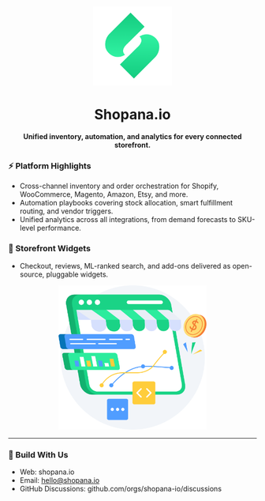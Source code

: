 <p align="center">
  <img src="assets/logo-green-shop.png" alt="Shopana.io logo" width="160" />
</p>

<h1 align="center">Shopana.io</h1>

<p align="center"><strong>Unified inventory, automation, and analytics for every connected storefront.</strong></p>


### ⚡ Platform Highlights
- Cross-channel inventory and order orchestration for Shopify, WooCommerce, Magento, Amazon, Etsy, and more.
- Automation playbooks covering stock allocation, smart fulfillment routing, and vendor triggers.
- Unified analytics across all integrations, from demand forecasts to SKU-level performance.

### 🧩 Storefront Widgets
- Checkout, reviews, ML-ranked search, and add-ons delivered as open-source, pluggable widgets.

<p align="center">
  <img src="assets/shopana-illustration.png" alt="Shopana analytics illustration" width="300" />
</p>

---

### 🤝 Build With Us
- Web: shopana.io
- Email: hello@shopana.io
- GitHub Discussions: github.com/orgs/shopana-io/discussions
